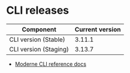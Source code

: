 # CLI releases

| Component             | Current version |
| --------------------- | --------------- |
| CLI version (Stable)  | 3.11.1          |
| CLI version (Staging) | 3.13.7          |

* [Moderne CLI reference docs](../user-documentation/moderne-cli/cli-reference.md)
